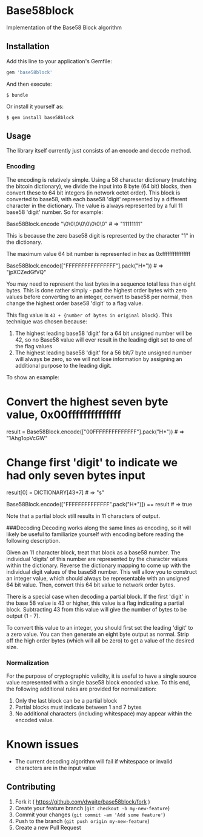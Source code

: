 # Base58block

Implementation of the Base58 Block algorithm

## Installation

Add this line to your application's Gemfile:

```ruby
gem 'base58block'
```

And then execute:

    $ bundle

Or install it yourself as:

    $ gem install base58block

## Usage

The library itself currently just consists of an encode and decode method.

### Encoding
The encoding is relatively simple. Using a 58 character dictionary
(matching the bitcoin dictionary), we divide the input into 8 byte (64 bit) 
blocks, then convert these to 64 bit integers (in network octet order). This 
block is converted to base58, with each base58 'digit' represented by a
different character in the dictionary. The value is always represented by a
full 11 base58 'digit' number. So for example:

  Base58Block.encode "\0\0\0\0\0\0\0\0" # => "11111111"
  
This is because the zero base58 digit is represented by the character "1" in
the dictionary.

The maximum value 64 bit number is represented in hex as 0xffffffffffffffff

  Base58Block.encode(["FFFFFFFFFFFFFFFF"].pack("H*")) # => "jpXCZedGfVQ"
  
You may need to represent the last bytes in a sequence total less than eight
bytes. This is done rather simply - pad the highest order bytes with zero values
before converting to an integer, convert to base58 per normal, then change the
highest order base58 'digit' to a flag value.

This flag value is `43 + {number of bytes in original block}`. This technique
was chosen because:
1. The highest leading base58 'digit' for a 64 bit unsigned number will be 42,
   so no Base58 value will ever result in the leading digit set to one of the
   flag values
2. The highest leading base58 'digit' for a 56 bit/7 byte unsigned number will
   always be zero, so we will not lose information by assigning an additional
   purpose to the leading digit.

To show an example:

  # Convert the highest seven byte value, 0x00ffffffffffffff
  result = Base58Block.encode(["00FFFFFFFFFFFFFF"].pack("H*")) # => "1Ahg1opVcGW"
  
  # Change first 'digit' to indicate we had only seven bytes input
  result[0] = DICTIONARY[43+7] # => "s"
  
  Base58Block.encode(["FFFFFFFFFFFFFF".pack("H*")]) == result # => true

Note that a partial block still results in 11 characters of output.

###Decoding
Decoding works along the same lines as encoding, so it will likely be useful to
familiarize yourself with encoding before reading the following description.

Given an 11 character block, treat that block as a base58 number. The
individual 'digits' of this number are represented by the character values
within the dictionary. Reverse the dictionary mapping to come up with the
individual digit values of the base58 number. This will allow you to construct
an integer value, which should always be representable with an unsigned 64 bit
value. Then, convert this 64 bit value to network order bytes.

There is a special case when decoding a partial block. If the first 'digit' in
the base 58 value is 43 or higher, this value is a flag indicating a partial
block. Subtracting 43 from this value will give the number of bytes to be output
(1 - 7). 

To convert this value to an integer, you should first set the leading 'digit' to
a zero value. You can then generate an eight byte output as normal. Strip off 
the high order bytes (which will all be zero) to get a value of the desired size.

### Normalization
For the purpose of cryptographic validity, it is useful to have a single source
value represented with a single base58 block encoded value. To this end, the
following additional rules are provided for normalization:

1. Only the last block can be a partial block
2. Partial blocks must indicate between 1 and 7 bytes
3. No additional characters (including whitespace) may appear within the encoded
   value.
# Known issues

- The current decoding algorithm will fail if whitespace or invalid characters
  are in the input value

## Contributing

1. Fork it ( https://github.com/dwaite/base58block/fork )
2. Create your feature branch (`git checkout -b my-new-feature`)
3. Commit your changes (`git commit -am 'Add some feature'`)
4. Push to the branch (`git push origin my-new-feature`)
5. Create a new Pull Request
